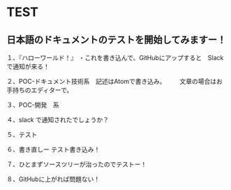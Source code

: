 # TEST
## 日本語のドキュメントのテストを開始してみますー！
１、『ハローワールド！』
・これを書き込んで、GitHubにアップすると　Slackで通知が来る！

２、POC-ドキュメント技術系　記述はAtomで書き込み。
　　文章の場合はお手持ちのエディターで。

３、POC-開発　系

４、slack で通知されたでしょうか？

５、テスト

６、書き直しー テスト書き込み！

７、ひとまずソースツリーが治ったのでテストー！

８、GitHubに上がれば問題ない！
